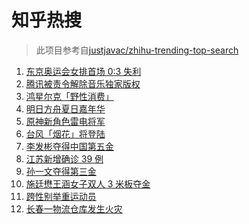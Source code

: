 # 知乎热搜

> 此项目参考自[justjavac/zhihu-trending-top-search](https://github.com/justjavac/zhihu-trending-top-search/blob/main/utils.ts)

<!-- BEGIN -->
  <!-- 最后更新时间:Mon Jul 26 2021 04:14:08 GMT+0000 (Coordinated Universal Time) -->
  1. [东京奥运会女排首场 0:3 失利](https://www.zhihu.com/search?q=女排)
1. [腾讯被责令解除音乐独家版权](https://www.zhihu.com/search?q=腾讯音乐版权)
1. [鸿星尔克「野性消费」](https://www.zhihu.com/search?q=鸿星尔克野性消费)
1. [明日方舟夏日嘉年华](https://www.zhihu.com/search?q=明日方舟)
1. [原神新角色雷电将军](https://www.zhihu.com/search?q=原神)
1. [台风「烟花」将登陆](https://www.zhihu.com/search?q=台风烟花)
1. [李发彬夺得中国第五金](https://www.zhihu.com/search?q=举重)
1. [江苏新增确诊 39 例](https://www.zhihu.com/search?q=江苏疫情)
1. [孙一文夺得第三金](https://www.zhihu.com/search?q=孙一文)
1. [施廷懋王涵女子双人 3 米板夺金](https://www.zhihu.com/search?q=跳水)
1. [跨性别举重运动员](https://www.zhihu.com/search?q=跨性别运动员)
1. [长春一物流仓库发生火灾](https://www.zhihu.com/search?q=长春火灾)
  <!-- END -->